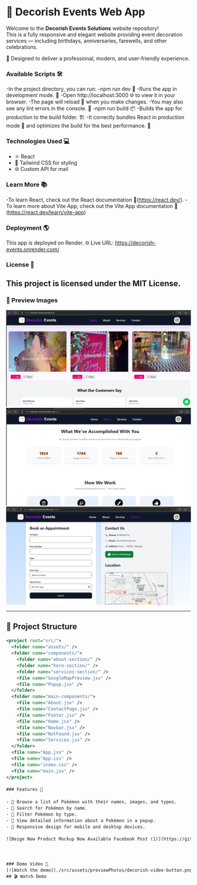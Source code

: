 # 🎉 Decorish Events Web App

Welcome to the **Decorish Events Solutions** website repository!  
This is a fully responsive and elegant website providing event decoration services — including birthdays, anniversaries, farewells, and other celebrations.

🌟 Designed to deliver a professional, modern, and user-friendly experience.

### Available Scripts 🛠️
-In the project directory, you can run:
-npm run dev 🚀
-Runs the app in development mode. 🌟
-Open http://localhost:3000 🌐 to view it in your browser.
-The page will reload 🔄 when you make changes.
-You may also see any lint errors in the console. 🚧
-npm run build 📦
-Builds the app for production to the build folder. 🏗️
-It correctly bundles React in production mode 🔧 and optimizes the build for the best performance. 🌟

### Technologies Used 💻
- ⚛️ React
- 🎨 Tailwind CSS for styling
- 🌐 Custom API for mail

### Learn More 📚
-To learn React, check out the React documentation 🌟(https://react.dev/).
-To learn more about Vite App, check out the Vite App documentation 📖(https://react.dev/learn/vite-app)

### Deployment 🌎
This app is deployed on Render. 🌐 Live URL: https://decorish-events.onrender.com/

###  License 📜
This project is licensed under the MIT License.
---


### 📸 Preview Images

![Preview 1](./src/assets/previewPhotos/photo1.png)
![Preview 2](./src/assets/previewPhotos/photo2.png)
![Preview 3](./src/assets/previewPhotos/photo3.png)

---

## 📂 Project Structure

```xml
<project root="src/">
  <folder name="assets/" />
  <folder name="components/">
    <folder name="about-section/" />
    <folder name="hero-section/" />
    <folder name="services-section/" />
    <file name="GoogleMapPreview.jsx" />
    <file name="Popup.jsx" />
  </folder>
  <folder name="main-components/">
    <file name="About.jsx" />
    <file name="ContactPage.jsx" />
    <file name="Footer.jsx" />
    <file name="Home.jsx" />
    <file name="Navbar.jsx" />
    <file name="NotFound.jsx" />
    <file name="Services.jsx" />
  </folder>
  <file name="App.jsx" />
  <file name="App.css" />
  <file name="index.css" />
  <file name="main.jsx" />
</project>

### Features 🌟

- 🐾 Browse a list of Pokémon with their names, images, and types.
- 🔎 Search for Pokémon by name.
- 🎯 Filter Pokémon by type.
- 📜 View detailed information about a Pokémon in a popup.
- 📱 Responsive design for mobile and desktop devices.

![Beige New Product Mockup Now Available Facebook Post (1)](https://github.com/user-attachments/assets/8c25f8fe-d187-4eab-95fe-ebd3cc023f2b)



### Demo Video 🎥
[![Watch the demo](./src/assets/previewPhotos/decorish-video-button.png)](https://drive.google.com/file/d/1POoMxZqlAXwMaEO5jbJ4_-MvwadsS2Lw/view?usp=drive_link)
## 🎬 Watch Demo

